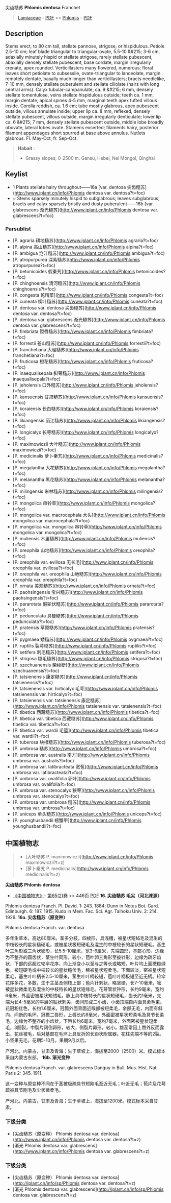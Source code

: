 尖齿糙苏 **Phlomis dentosa** Franchet

> [Lamiaceae](http://www.iplant.cn/info/Lamiaceae?t=foc) - [PDF](http://www.iplant.cn/foc/pdf/Lamiaceae.pdf) >> [Phlomis](http://www.iplant.cn/info/Phlomis?t=foc) - [PDF](http://www.iplant.cn/foc/pdf/Phlomis.pdf)
## Description

Stems erect, to 80 cm tall, stellate pannose, strigose, or hispidulous. Petiole 2.5-10 cm; leaf blade triangular to triangular-ovate, 5.5-10 &amp;#215; 3-6 cm, adaxially minutely hispid or stellate strigose, rarely stellate pubescent, abaxially densely stellate pubescent, base cordate, margin irregularly crenate, apex rounded. Verticillasters many flowered, numerous; floral leaves short petiolate to subsessile, ovate-triangular to lanceolate, margin remotely dentate, basally much longer than verticillasters; bracts needlelike, 7-10 mm, densely stellate puberulent and stellate ciliolate (hairs with long central arms). Calyx tubular-campanulate, ca. 9 &amp;#215; 6 mm, densely stellate tomentulose, veins stellate hispidulous outside; teeth ca. 1 mm, margin dentate, apical spines 4-5 mm, marginal teeth apex tufted villous inside. Corolla reddish, ca. 1.6 cm; tube mostly glabrous, apex pubescent outside, villous annulate inside; upper lip ca. 8 mm, reflexed, densely stellate pubescent, villous outside, margin irregularly denticulate; lower lip ca. 6 &amp;#215; 7 mm, densely stellate pubescent outside, middle lobe broadly obovate, lateral lobes ovate. Stamens exserted; filaments hairy, posterior filament appendages short spurred at base above annulus. Nutlets glabrous. Fl. May-Oct, fr. Sep-Oct.

> **Habait** : 
>* Grassy slopes; 0-2500 m. Gansu, Hebei, Nei Mongol, Qinghai

## Keylist
* 1 Plants stellate hairy throughout——16a  [var. dentosa 尖齿糙苏](http://www.iplant.cn/info/Phlomis dentosa var. dentosa?t=foc)
* ~ Stems sparsely minutely hispid to subglabrous;  leaves subglabrous; bracts and calyx sparsely bristly and dusty puberulent——16b  [var. glabrescens 渐光糙苏](http://www.iplant.cn/info/Phlomis dentosa var. glabrescens?t=foc)

### Parsublist

* [P.  agraria  耕地糙苏](http://www.iplant.cn/info/Phlomis agraria?t=foc)
* [P.  alpina  高山糙苏](http://www.iplant.cn/info/Phlomis alpina?t=foc)
* [P.  ambigua  沧江糙苏](http://www.iplant.cn/info/Phlomis ambigua?t=foc)
* [P.  atropurpurea  深紫糙苏](http://www.iplant.cn/info/Phlomis atropurpurea?t=foc)
* [P.  betonicoides  假秦艽](http://www.iplant.cn/info/Phlomis betonicoides?t=foc)
* [P.  chinghoensis  清河糙苏](http://www.iplant.cn/info/Phlomis chinghoensis?t=foc)
* [P.  congesta  乾精菜](http://www.iplant.cn/info/Phlomis congesta?t=foc)
* [P.  cuneata  楔叶糙苏](http://www.iplant.cn/info/Phlomis cuneata?t=foc)
* [P.  dentosa var. dentosa  尖齿糙苏](http://www.iplant.cn/info/Phlomis dentosa var. dentosa?t=foc)
* [P.  dentosa var. glabrescens  渐光糙苏](http://www.iplant.cn/info/Phlomis dentosa var. glabrescens?t=foc)
* [P.  fimbriata  裂唇糙苏](http://www.iplant.cn/info/Phlomis fimbriata?t=foc)
* [P.  forrestii  苍山糙苏](http://www.iplant.cn/info/Phlomis forrestii?t=foc)
* [P.  franchetiana  大理糙苏](http://www.iplant.cn/info/Phlomis franchetiana?t=foc)
* [P.  fruticosa  橙花糙苏](http://www.iplant.cn/info/Phlomis fruticosa?t=foc)
* [P.  inaequalisepala  斜萼糙苏](http://www.iplant.cn/info/Phlomis inaequalisepala?t=foc)
* [P.  jeholensis  口外糙苏](http://www.iplant.cn/info/Phlomis jeholensis?t=foc)
* [P.  kansuensis  甘肃糙苏](http://www.iplant.cn/info/Phlomis kansuensis?t=foc)
* [P.  koraiensis  长白糙苏](http://www.iplant.cn/info/Phlomis koraiensis?t=foc)
* [P.  likiangensis  丽江糙苏](http://www.iplant.cn/info/Phlomis likiangensis?t=foc)
* [P.  longicalyx  长萼糙苏](http://www.iplant.cn/info/Phlomis longicalyx?t=foc)
* [P.  maximowiczii  大叶糙苏](http://www.iplant.cn/info/Phlomis maximowiczii?t=foc)
* [P.  medicinalis  萝卜秦艽](http://www.iplant.cn/info/Phlomis medicinalis?t=foc)
* [P.  megalantha  大花糙苏](http://www.iplant.cn/info/Phlomis megalantha?t=foc)
* [P.  melanantha  黑花糙苏](http://www.iplant.cn/info/Phlomis melanantha?t=foc)
* [P.  milingensis  米林糙苏](http://www.iplant.cn/info/Phlomis milingensis?t=foc)
* [P.  mongolica  串铃草](http://www.iplant.cn/info/Phlomis mongolica?t=foc)
* [P.  mongolica var. macrocephala  大头](http://www.iplant.cn/info/Phlomis mongolica var. macrocephala?t=foc)
* [P.  mongolica var. mongolica  串铃草](http://www.iplant.cn/info/Phlomis mongolica var. mongolica?t=foc)
* [P.  muliensis  木里糙苏](http://www.iplant.cn/info/Phlomis muliensis?t=foc)
* [P.  oreophila  山地糙苏](http://www.iplant.cn/info/Phlomis oreophila?t=foc)
* [P.  oreophila var. evillosa  无长毛](http://www.iplant.cn/info/Phlomis oreophila var. evillosa?t=foc)
* [P.  oreophila var. oreophila  山地糙苏](http://www.iplant.cn/info/Phlomis oreophila var. oreophila?t=foc)
* [P.  ornata  美观糙苏](http://www.iplant.cn/info/Phlomis ornata?t=foc)
* [P.  paohsingensis  宝兴糙苏](http://www.iplant.cn/info/Phlomis paohsingensis?t=foc)
* [P.  pararotata  假轮伏糙苏](http://www.iplant.cn/info/Phlomis pararotata?t=foc)
* [P.  pedunculata  具梗糙苏](http://www.iplant.cn/info/Phlomis pedunculata?t=foc)
* [P.  pratensis  草原糙苏](http://www.iplant.cn/info/Phlomis pratensis?t=foc)
* [P.  pygmaea  矮糙苏](http://www.iplant.cn/info/Phlomis pygmaea?t=foc)
* [P.  ruptilis  裂萼糙苏](http://www.iplant.cn/info/Phlomis ruptilis?t=foc)
* [P.  setifera  刺毛糙苏](http://www.iplant.cn/info/Phlomis setifera?t=foc)
* [P.  strigosa  糙毛糙苏](http://www.iplant.cn/info/Phlomis strigosa?t=foc)
* [P.  szechuanensis  柴续断](http://www.iplant.cn/info/Phlomis szechuanensis?t=foc)
* [P.  tatsienensis  康定糙苏](http://www.iplant.cn/info/Phlomis tatsienensis?t=foc)
* [P.  tatsienensis var. hirticalyx  毛萼](http://www.iplant.cn/info/Phlomis tatsienensis var. hirticalyx?t=foc)
* [P.  tatsienensis var. tatsienensis  康定糙苏](http://www.iplant.cn/info/Phlomis tatsienensis var. tatsienensis?t=foc)
* [P.  tibetica  西藏糙苏](http://www.iplant.cn/info/Phlomis tibetica?t=foc)
* [P.  tibetica var. tibetica  西藏糙苏](http://www.iplant.cn/info/Phlomis tibetica var. tibetica?t=foc)
* [P.  tibetica var. wardii  毛盔](http://www.iplant.cn/info/Phlomis tibetica var. wardii?t=foc)
* [P.  tuberosa  块根糙苏](http://www.iplant.cn/info/Phlomis tuberosa?t=foc)
* [P.  umbrosa  糙苏](http://www.iplant.cn/info/Phlomis umbrosa?t=foc)
* [P.  umbrosa var. australis  南方](http://www.iplant.cn/info/Phlomis umbrosa var. australis?t=foc)
* [P.  umbrosa var. latibracteata  宽苞](http://www.iplant.cn/info/Phlomis umbrosa var. latibracteata?t=foc)
* [P.  umbrosa var. ovalifolia  卵叶](http://www.iplant.cn/info/Phlomis umbrosa var. ovalifolia?t=foc)
* [P.  umbrosa var. stenocalyx  狭萼](http://www.iplant.cn/info/Phlomis umbrosa var. stenocalyx?t=foc)
* [P.  umbrosa var. umbrosa  糙苏](http://www.iplant.cn/info/Phlomis umbrosa var. umbrosa?t=foc)
* [P.  uniceps  单头糙苏](http://www.iplant.cn/info/Phlomis uniceps?t=foc)
* [P.  younghusbandii  螃蟹甲](http://www.iplant.cn/info/Phlomis younghusbandii?t=foc)

## 中国植物志

> * [大叶糙苏  P.  maximowiczii](http://www.iplant.cn/info/Phlomis maximowiczii?t=z)
> * [萝卜秦艽  P.  medicinalis](http://www.iplant.cn/info/Phlomis medicinalis?t=z)

**尖齿糙苏 Phlomis dentosa**

* [《中国植物志》](http://www.iplant.cn/frps)- [第65(2)卷](http://www.iplant.cn/frps/vol/65(2)) >> 446页 [PDF](http://www.iplant.cn/frps/pdf/65(2)/446.PDF)
**16. 尖齿糙苏 毛尖（河北涞源）**

Phlomis dentosa Franch. Pl. David. 1: 243. 1884; Dunn in Notes Bot. Gard. Edinburgh. 6: 187. 1915; Kudo in Mem. Fac. Sci. Agr. Taihoku Univ. 2: 214. 1929.
**16a. 尖齿糙苏（原变种）**

Phlomis dentosa Franch. var. dentosa

多年生草本，高达80厘米。茎多分枝，四棱形，具浅槽，被星状短毡毛及混生的中枝较长的星状糙硬毛，或被星状极短硬毛及混生的中枝较长的星状短硬毛。基生叶三角形或三角状卵形，长5.5-10厘米，宽3-6厘米，先端圆形，基部心形，边缘为不整齐的圆齿状，茎生叶同形，较小，苞叶卵三角形至披针形，边缘为疏牙齿状，下部的远超过轮伞花序，向上渐变小以至与之等长或略短，叶片均上面橄榄绿色，被短硬毛或中枝较长的星状糙伏毛，稀被星状短柔毛，下面较淡，密被星状短柔毛，基生叶叶柄长2.5-10厘米，茎生叶叶柄较短，苞叶叶柄极短至近无柄。轮伞花序多花，多数，生于主茎及侧枝上部；苞片针刺状，略坚硬，长7-10毫米，密被星状微柔毛及混生的中枝特长的星状短缘毛。花萼管状钟形，长约9毫米，宽约6毫米，外面密被星状短绒毛，脉上具中枝特长的星状短硬毛，齿长约1毫米，先端为长4-5毫米的平展的钻状刺尖，齿间形成二小齿，小齿顶端自内面具柔毛束。花冠粉红色，长约1.6厘米，冠筒外面背面近喉部被短柔毛，余部无毛，内面有斜向、间断的毛环，冠檐二唇形，上唇长约8毫米，外面密被星状短柔毛及具节长柔毛，边缘为不整齐的小齿状，下唇长约6毫米，宽约7毫米，外面密被星状短柔毛，3圆裂，中裂片阔倒卵形，较大，侧裂片卵形，较小。雄蕊常因上唇外反而露出，花丝被毛，后对基部在毛环上具反折的长距状附属器。花柱先端不等的2裂。小坚果无毛。花期5-10月，果期9月以后。

产河北，内蒙古，甘肃及青海；生于草坡上，海拔至2000（2500）米。模式标本采自内蒙古东部。
**16b. 渐光变种**

Phlomis dentosa Franch. var. glabrescens Danguy in Bull. Mus. Hist. Nat. Paris 2: 345. 1911.

这一变种与原变种不同在于茎被极疏具节短刚毛至近无毛；叶近无毛；苞片及花萼疏被具节刚毛及尘状微柔毛。

产河北，内蒙古，甘肃及青海；生于草坡上，海拔至1200米。模式标本采自甘肃。

### 下级分类
* [尖齿糙苏（原变种）  Phlomis dentosa var. dentosa](http://www.iplant.cn/info/Phlomis dentosa var. dentosa?t=z)
* [渐光  Phlomis dentosa var. glabrescens](http://www.iplant.cn/info/Phlomis dentosa var. glabrescens?t=z)

### 下级分类
* [尖齿糙苏（原变种）  Phlomis dentosa var. dentosa](http://iplant.cn/info/sp/Phlomis dentosa var. dentosa?t=z)
* [渐光  Phlomis dentosa var. glabrescens](http://iplant.cn/info/sp/Phlomis dentosa var. glabrescens?t=z)

